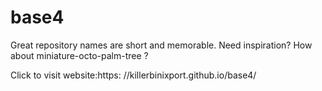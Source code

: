 # base4
Great repository names are short and memorable. Need inspiration? How about  miniature-octo-palm-tree ?


Click to visit website:https: //killerbinixport.github.io/base4/
